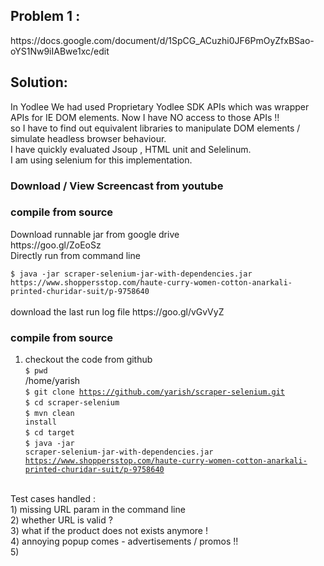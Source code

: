<html>
<body>

<h2>Problem 1 :</h2>
https://docs.google.com/document/d/1SpCG_ACuzhi0JF6PmOyZfxBSao-oYS1Nw9iIABwe1xc/edit


<h2> Solution: </h2>

In Yodlee We had used Proprietary Yodlee SDK APIs which was wrapper APIs for IE DOM elements.
Now I have NO access to those APIs !! </br>
so I have to find out equivalent libraries to manipulate DOM elements / simulate headless browser behaviour. </br>
I have quickly evaluated Jsoup , HTML unit and Selelinum.</br>
I am using selenium for this implementation.</br>
</p>


<p>
<h3>Download / View Screencast from youtube </h3>


<h3>compile from source </h3>
Download runnable jar from google drive</br>
https://goo.gl/ZoEoSz

</br>
Directly run from command line</br>
<code>
$ java -jar scraper-selenium-jar-with-dependencies.jar https://www.shoppersstop.com/haute-curry-women-cotton-anarkali-printed-churidar-suit/p-9758640
</code>
</br>
download the last run log file
https://goo.gl/vGvVyZ    

<h3>compile from source </h3>

1) checkout the code from github</br>
<code>$ pwd </code></br>
/home/yarish</br>
<code>$ git clone https://github.com/yarish/scraper-selenium.git</code></br>
<code>$ cd scraper-selenium </code></br>
<code>$ mvn clean install</code></br>
<code>$ cd target </code></br>
<code>$ java -jar scraper-selenium-jar-with-dependencies.jar https://www.shoppersstop.com/haute-curry-women-cotton-anarkali-printed-churidar-suit/p-9758640 </code> </br>
</p>


<p>
Test cases handled :</br> 
1) missing URL param in the command line </br> 
2) whether URL is valid ?</br>
3) what if the product does not exists anymore !</br> 
4) annoying popup comes - advertisements / promos !!</br>
5) </br>
</p>
</body>
</html>